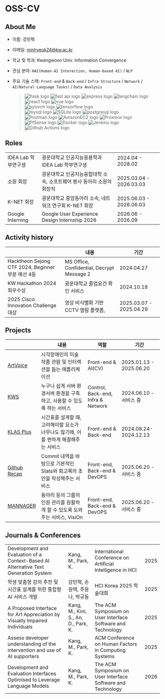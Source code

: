 # OSS-CV

## About Me

- 이름: 강민혁

- 이메일: minhyeok24@kw.ac.kr

- 학교 및 학과: Kwangwoon Univ. Information Convergence

- 관심 분야: `HAI(Human-AI Interection, Human-based AI)` / `NLP`

- 주요 기술 스택: `Front-end` & `Back-end` / `Infra Structure` / `Network` / `AI(Natural Language Tasks)` / `Data Analysis`

  > ![flask logo](https://img.shields.io/badge/Flask-00599C?style=flat&logo=flask&logoColor=white) ![fast api logo](https://img.shields.io/badge/FastAPI-009688?style=flat&logo=fastapi&logoColor=white) ![express logo](https://img.shields.io/badge/express-000000?style=flat&logo=express&logoColor=white) ![langchain logo](https://img.shields.io/badge/LangChain-1C3C3C?style=flat&logo=langchain&logoColor=white) ![react logo](https://img.shields.io/badge/React-61DAFB?style=flat&logo=react&logoColor=white) ![vue logo](https://img.shields.io/badge/Vue-4FC08D?style=flat&logo=vuedotjs&logoColor=white) <br /> ![pytorch logo](https://img.shields.io/badge/PyTorch-EE4C2C?style=flat&logo=pytorch&logoColor=white) ![tensorflow logo](https://img.shields.io/badge/TensorFlow-FF6F00?style=flat&logo=tensorflow&logoColor=white)<br/> ![mysql logo](https://img.shields.io/badge/MySQL-4479A1?style=flat&logo=mysql&logoColor=white) ![SQLite logo](https://img.shields.io/badge/SQLite-003B57?style=flat&logo=sqlite&logoColor=white) ![postgresql logo](https://img.shields.io/badge/PostgreSQL-4169E1?style=flat&logo=postgresql&logoColor=white) <br/> ![Postman logo](https://img.shields.io/badge/Postman-FF6C37?style=flat&logo=postman&logoColor=white) ![AmazonEC2 logo](https://img.shields.io/badge/AmazonEC2-FF9900?style=flat&logo=amazonec2&logoColor=white) ![Proxmox logo](https://img.shields.io/badge/Proxmox-E57000?style=flat&logo=proxmox&logoColor=white) ![PfSense logo](https://img.shields.io/badge/PfSense-212121?style=flat&logo=pfSense&logoColor=white) ![Docker logo](https://img.shields.io/badge/Docker-2496ED?style=flat&logo=docker&logoColor=white) ![Jenkins logo](https://img.shields.io/badge/Jenkins-D24939?style=flat&logo=jenkins&logoColor=white) ![Github Actions logo](https://img.shields.io/badge/GithubActions-2088FF?style=flat&logo=githubactions&logoColor=white)

## Roles

|                     |                                                                        |                         |
| ------------------- | ---------------------------------------------------------------------- | ----------------------- |
| IDEA Lab 학부연구생 | 광운대학교 인공지능응용학과 IDEA Lab 학부연구생                        | 2024.04 - 2028.02       |
| 소원 회장           | 광운대학교 인공지능융합대학 소속, 소프트웨어 봉사 동아리 소원의 회장직 | 2025.03.04 - 2026.03.03 |
| K-NET 회장          | 광운대학교 중앙동아리 소속, 네트워크 연구회 K-NET 회장                 | 2025.06.03 - 2026.06.03 |
| Google Interning    | Google User Experience Design Internship 2026                          | 2026.06 - 2026.09       |

## Activity history

|                                                   | 내용                                       | 기간                    |
| ------------------------------------------------- | ------------------------------------------ | ----------------------- |
| Hacktheon Sejong CTF 2024, Beginner 부분 예선 4등 | MS Office, Confidential, Decrypt Message 2 | 2024.04.27              |
| KW Hackathon 2024 최우수상                        | 광운대학교 졸업요건 확인 서비스            | 2024.10.18              |
| 2025 Cisco Innovation Challenge 대상              | 영상 비식별화 기반 CCTV 열람 플랫폼,       | 2025.03.07 - 2025.04.29 |

## Projects

|                                                 | 내용                                                                                 | 역할                               | 기간                    |
| ----------------------------------------------- | ------------------------------------------------------------------------------------ | ---------------------------------- | ----------------------- |
| [ArtVoice](https://artvoice.k-net.kr)           | 시각장애인의 미술작품 관람 및 인터랙션을 돕는 애플리케이션                           | Front-end & AI(CV)                 | 2025.01.13 - 2025.06.20 |
| [KWS](https://k-net.kr)                         | 누구나 쉽게 서버 환경서버 환경을 구축하고, 사용할 수 있도록 하는 서비스              | Control, Back-end, Infra & Network | 2024.06.10 - 서비스 중  |
| [KLAS Plus](https://kplus.ga111o.com)           | 시간표를 설계할 때, 고려해야할 요소가 너무나도 많기에, 이를 편하게 해결해주는 서비스 | Front-end & Back-end               | 2024.08.24-2024.12.13   |
| [Github Recap](https://github-recap.ga111o.com) | Commit 내역을 바탕으로 기본적인 Stats와 회고록의 초안을 작성해주는 서비스            | Front-end, Back-end & DevOPS       | 2025.06.20 - 서비스 중  |
| [MANNAGER](https://mannager.ga111o.com)         | 동아리 등의 그룹의 인원 관리를 원활하게 할 수 있도록 도와주는 서비스, VisiOn         | Front-end, Back-end & DevOPS       | 2025.06.20 - 서비스 중  |

## Journals & Conferences

|                                                                                     |                                     |                                                             |      |
| ----------------------------------------------------------------------------------- | ----------------------------------- | ----------------------------------------------------------- | ---- |
| Development and Evaluation of a Context-Based AI Alternative Text Generation System | Kang, M., Park, K.                  | International Conference on Artificial Intelligence in HCI  | 2025 |
| 학생 맞춤형 강의 추천 및 시간표 설계를 위한 통합형 AI 서비스 개발                   | 강민혁, 손원택, 주윤나, 박규동      | HCI Korea 2025 학술대회                                     | 2025 |
| A Proposed Interface for Art Appreciation by Visually Impaired Individuals          | Kang, M., Kim, S., An, D., Park, K. | The ACM Symposium on User Interface Software and Technology | 2025 |
| Assess developer understanding of the intervention and use of AI supporters         | Kang, M., Park, K.                  | ACM Conference on Human Factors in Computing Systems        | 2025 |
| Development and Evaluation Interfaces Optimised to Leverage Language Models         | Kang, M., Park, K.                  | The ACM Symposium on User Interface Software and Technology | 2026 |

